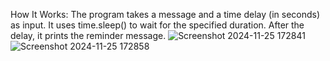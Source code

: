 How It Works:
The program takes a message and a time delay (in seconds) as input.
It uses time.sleep() to wait for the specified duration.
After the delay, it prints the reminder message.
![Screenshot 2024-11-25 172841](https://github.com/user-attachments/assets/4f89603c-067b-4122-87d7-9c8817266a57)
![Screenshot 2024-11-25 172858](https://github.com/user-attachments/assets/9a928fbd-877d-4a1b-b222-436f554db979)
